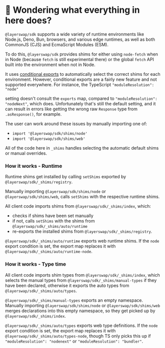 # 👋 Wondering what everything in here does?

`@layerswap/sdk` supports a wide variety of runtime environments like Node.js, Deno, Bun, browsers, and various
edge runtimes, as well as both CommonJS (CJS) and EcmaScript Modules (ESM).

To do this, `@layerswap/sdk` provides shims for either using `node-fetch` when in Node (because `fetch` is still experimental there) or the global `fetch` API built into the environment when not in Node.

It uses [conditional exports](https://nodejs.org/api/packages.html#conditional-exports) to
automatically select the correct shims for each environment. However, conditional exports are a fairly new
feature and not supported everywhere. For instance, the TypeScript `"moduleResolution": "node"`

setting doesn't consult the `exports` map, compared to `"moduleResolution": "nodeNext"`, which does.
Unfortunately that's still the default setting, and it can result in errors like
getting the wrong raw `Response` type from `.asResponse()`, for example.

The user can work around these issues by manually importing one of:

- `import '@layerswap/sdk/shims/node'`
- `import '@layerswap/sdk/shims/web'`

All of the code here in `_shims` handles selecting the automatic default shims or manual overrides.

### How it works - Runtime

Runtime shims get installed by calling `setShims` exported by `@layerswap/sdk/_shims/registry`.

Manually importing `@layerswap/sdk/shims/node` or `@layerswap/sdk/shims/web`, calls `setShims` with the respective runtime shims.

All client code imports shims from `@layerswap/sdk/_shims/index`, which:

- checks if shims have been set manually
- if not, calls `setShims` with the shims from `@layerswap/sdk/_shims/auto/runtime`
- re-exports the installed shims from `@layerswap/sdk/_shims/registry`.

`@layerswap/sdk/_shims/auto/runtime` exports web runtime shims.
If the `node` export condition is set, the export map replaces it with `@layerswap/sdk/_shims/auto/runtime-node`.

### How it works - Type time

All client code imports shim types from `@layerswap/sdk/_shims/index`, which selects the manual types from `@layerswap/sdk/_shims/manual-types` if they have been declared, otherwise it exports the auto types from `@layerswap/sdk/_shims/auto/types`.

`@layerswap/sdk/_shims/manual-types` exports an empty namespace.
Manually importing `@layerswap/sdk/shims/node` or `@layerswap/sdk/shims/web` merges declarations into this empty namespace, so they get picked up by `@layerswap/sdk/_shims/index`.

`@layerswap/sdk/_shims/auto/types` exports web type definitions.
If the `node` export condition is set, the export map replaces it with `@layerswap/sdk/_shims/auto/types-node`, though TS only picks this up if `"moduleResolution": "nodenext"` or `"moduleResolution": "bundler"`.
